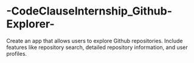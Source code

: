 # -CodeClauseInternship_Github-Explorer-
Create an app that allows users to explore Github repositories. Include features like repository search, detailed repository information, and user profiles.
